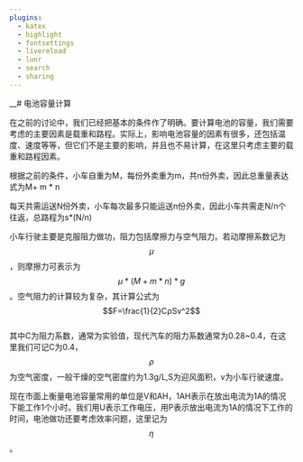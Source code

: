 ```yaml
---
plugins:
  - katex
  - highlight
  - fontsettings
  - livereload
  - lunr
  - search
  - sharing
---
```


\_\_\# 电池容量计算

在之前的讨论中，我们已经把基本的条件作了明确。要计算电池的容量，我们需要考虑的主要因素是载重和路程。实际上，影响电池容量的因素有很多，还包括温度、速度等等，但它们不是主要的影响，并且也不易计算，在这里只考虑主要的载重和路程因素。

根据之前的条件，小车自重为M，每份外卖重为m，共n份外卖，因此总重量表达式为M+ m \* n

每天共需运送N份外卖，小车每次最多只能运送n份外卖，因此小车共需走N/n个往返，总路程为s\*\(N/n\)

小车行驶主要是克服阻力做功，阻力包括摩擦力与空气阻力。若动摩擦系数记为$$μ$$，则摩擦力可表示为 $$μ*(M+m*n)*g$$。空气阻力的计算较为复杂，其计算公式为  
            $$F=\frac{1}{2}CρSv^2$$  
 其中C为阻力系数，通常为实验值，现代汽车的阻力系数通常为0.28~0.4，在这里我们可记C为0.4，$$\rho$$为空气密度，一般干燥的空气密度约为1.3g/L,S为迎风面积，v为小车行驶速度。

现在市面上衡量电池容量常用的单位是V和AH，1AH表示在放出电流为1A的情况下能工作1个小时。我们用U表示工作电压，用P表示放出电流为1A的情况下工作的时间，电池做功还要考虑效率问题，这里记为$$η$$。

